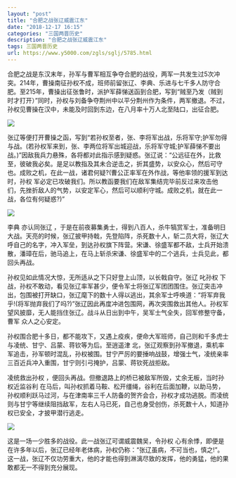 ```yaml
---
layout: "post"
title: "合肥之战张辽威震江东"
date: "2018-12-17 16:15"
categories: "三国两晋历史"
description: "合肥之战张辽威震江东"
tags: 三国两晋历史
url: https://www.y5000.com/zgls/sglj/5785.html
---
```






合肥之战是东汉末年，孙军与曹军相互争夺合肥的战役，两军一共发生过5次冲突。214年，曹操南征孙权不成，班师前留张辽、李典、乐进与七千多人防守合肥。至215年，曹操出征张鲁时，派护军薛悌送函到合肥，写到“贼至乃发（贼到时才打开）”同时，孙权与刘备争夺荆州中以平分荆州作为条件，两军撤退。不过，孙权见曹操在汉中，未能及时回到东边，在八月率十万人北至陆口，出征合肥。

![](https://img.y5000.com/uploads/allimg/161124/8-161124091AH52.jpg)

张辽等便打开曹操之函，写到“若孙权至者，张、李将军出战，乐将军守;护军勿得与战。(若孙权军来到，张、李两位将军出城迎战，乐将军守城;护军薛悌不要出战。)”因敌我兵力悬殊，各将都对此指示感到疑惑。张辽说：“公远征在外，比救至，彼破我必矣。是足以教指及其未合逆击之，折其盛势，以安众心，然后可守也。成败之机，在此一战，诸君何疑?(曹公正率军在外作战，等他率领的援军到达时，孙权
军必定已攻破我们。所以教函要我们在敌军集结完毕前反过来攻击他们，先挫折敌人的气势，以安定军心，然后可以顺利守城。成败之机，就在此一战，各位有何疑惑?)”

![](https://img.y5000.com/uploads/allimg/161124/8-161124091FIW.jpg)

李典 亦认同张辽
，于是在前夜募集勇士，得到八百人，杀牛犒赏军士，准备明日大战。天亮的时候，张辽披甲持戟，先登陷阵，杀死数十人，斩二员大将，张辽大呼自己的名字，冲入军垒，到达孙权旗下阵营。宋谦、徐盛军都不敌，士兵开始溃散，潘璋在后，驰马追上，在马上斩杀宋谦、徐盛军中的二个逃兵，士兵见此，都回头再战。

孙权见如此情况大惊，无所适从之下只好登上山顶，以长戟自守。张辽 叱孙权
下战，孙权不敢动，看见张辽率军甚少，便令军士将张辽军团团围住。张辽突击冲出，包围被打开缺口，张辽麾下的数十人得以逃出，其余军士呼唤道：“将军弃我乎!(将军抛弃我们了吗?)”张辽因此再度冲进包围网，再次突围救出其他人。孙权军望风披靡，无人能挡住张辽。战斗从日出到中午，吴军士气全失，回军修整守备，曹军
众人之心安定。

孙权围合肥十多日，都不能攻下，又遇上疫疾，便命大军班师，自己则和千多虎士与凌统、甘宁、吕蒙、蒋钦等为后。至逍遥津
北，张辽观察到孙军撤退，乘机率军追击，孙军顿时混乱，孙权被围。甘宁严厉的要捶响战鼓，增强士气，凌统亲率三百近兵冲入重围，甘宁则引弓掩护，吕蒙、蒋钦死战拒敌。

凌统救出孙权 ，便回头再战。但撤退路上的桥已被敌军所毁，丈余无板，当时孙权近监谷利
在马后，叫孙权抓着马鞍、松开缰绳，谷利在后面加鞭，以助马势，孙权顺利跃马过河，与在津南率三千人防备的贺齐会合，孙权才成功逃脱。而凌统则与甘宁等继续阻挡敌军，左右人马已死，自己也身受创伤，杀死数十人，知道孙权已安全，才披甲潜行逃走。

![](https://img.y5000.com/uploads/allimg/161124/8-161124091GXI.jpg)

这是一场一少胜多的战役。此一战张辽可谓威震魏吴，令孙权
心有余悸，即便是在许多年以后，张辽已经年老体病，孙权仍称：“张辽虽病，不可当也，慎之!”。这一战，张辽不仅功劳重大，他的才能也得到淋漓尽致的发挥，他的勇猛，他的果敢都无一不得到充分展现。
